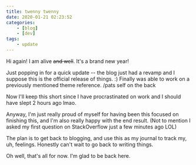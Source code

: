 ```yaml
---
title: twenny twenny
date: 2020-01-21 02:23:52
categories:
    - [blog]
    - [dev]
tags:
    - update
---
```


Hi again! I am alive ~~and well~~. It's a brand new year!

Just popping in for a quick update -- the blog just had a revamp and I suppose this is the official release of things. :) Finally was able to work on a previously mentioned theme reference. /pats self on the back

Now I'll keep this short since I have procrastinated on work and I should have slept 2 hours ago lmao.

Anyway, I'm just really proud of myself for having been this focused on finishing this, and I'm also really happy with the end result. (Not to mention I asked my first question on StackOverflow just a few minutes ago LOL)

The plan is to get back to blogging, and use this as my journal to track my, uh, feelings. Honestly can't wait to go back to writing things.

Oh well, that's all for now. I'm glad to be back here.